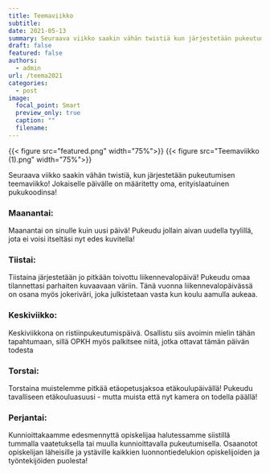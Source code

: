 ```yaml
---
title: Teemaviikko
subtitle:
date: 2021-05-13
summary: Seuraava viikko saakin vähän twistiä kun järjestetään pukeutumisen teemaviikko! Jokaiselle päivälle on määritetty oma, erityislaatuinen pukukoodinsa!
draft: false
featured: false
authors:
  - admin
url: /teema2021
categories:
  - post
image:
  focal_point: Smart
  preview_only: true
  caption: ""
  filename: 
---
```

{{< figure src="featured.png" width="75%">}}
{{< figure src="Teemaviikko (1).png" width="75%">}}


Seuraava viikko saakin vähän twistiä, kun järjestetään pukeutumisen teemaviikko! Jokaiselle päivälle on määritetty oma, erityislaatuinen pukukoodinsa!

### Maanantai:

Maanantai on sinulle kuin uusi päivä! Pukeudu jollain aivan uudella tyylillä, jota ei voisi itseltäsi nyt edes kuvitella!

### Tiistai:

Tiistaina järjestetään jo pitkään toivottu liikennevalopäivä! Pukeudu omaa tilannettasi parhaiten kuvaavaan väriin. Tänä vuonna liikennevalopäivässä on osana myös jokeriväri, joka julkistetaan vasta kun koulu aamulla aukeaa.

### Keskiviikko:

Keskiviikkona on ristiinpukeutumispäivä. Osallistu siis avoimin mielin tähän tapahtumaan, sillä OPKH myös palkitsee niitä, jotka ottavat tämän päivän todesta

### Torstai:

Torstaina muistelemme pitkää etäopetusjaksoa etäkoulupäivällä! Pukeudu tavalliseen etäkouluasuusi - mutta muista että nyt kamera on todella päällä!

### Perjantai:

Kunnioittakaamme edesmennyttä opiskelijaa halutessamme siistillä tummalla vaatetuksella tai muulla kunnioittavalla pukeutumisella. Osaanotot opiskelijan läheisille ja ystäville kaikkien luonnontiedelukion opiskelijoiden ja työntekijöiden puolesta!
